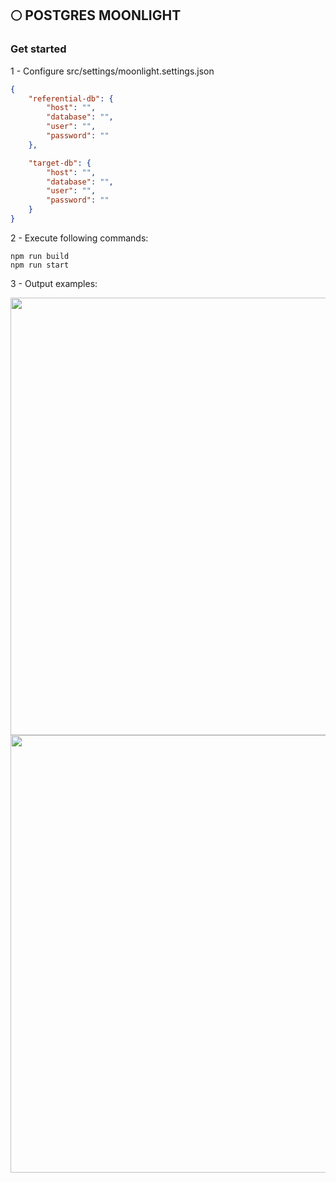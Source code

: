 
## 🌕 POSTGRES MOONLIGHT

### Get started

1 - Configure src/settings/moonlight.settings.json

```json
{
    "referential-db": {
        "host": "",
        "database": "",
        "user": "",
        "password": ""
    },

    "target-db": {
        "host": "",
        "database": "",
        "user": "",
        "password": ""
    }
} 
```

2 - Execute following commands:
```shell
npm run build
npm run start
```

3 - Output examples:

<img width="700" src="https://i.imgur.com/KcVSUDG.png">
<img width="700" src="https://i.imgur.com/es87ZVq.png">